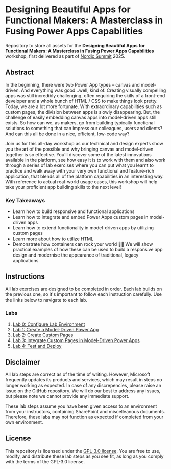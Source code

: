 # Designing Beautiful Apps for Functional Makers: A Masterclass in Fusing Power Apps Capabilities

Repository to store all assets for the **Designing Beautiful Apps for Functional Makers: A Masterclass in Fusing Power Apps Capabilities** workshop, first delivered as part of [Nordic Summit](https://nordicsummit.info/) 2025.


## Abstract

In the beginning, there were two Power App types – canvas and model-driven. And everything was good…well, kind of. Creating visually compelling apps was still incredibly challenging, often requiring the skills of a front-end developer and a whole bunch of HTML / CSS to make things look pretty. Today, we are a lot more fortunate. With extraordinary capabilities such as custom pages, the division between apps is slowly disappearing. But, the challenge of easily embedding canvas apps into model-driven apps still exists. So how can we, as makers, go from building typically functional solutions to something that can impress our colleagues, users and clients? And can this all be done in a nice, efficient, low-code way?

Join us for this all-day workshop as our technical and design experts show you the art of the possible and why bringing canvas and model-driven together is so effective. You’ll discover some of the latest innovations available in the platform, see how easy it is to work with them and also work through a series of lab exercises where you can put what you learnt to practice and walk away with your very own functional and feature-rich application, that blends all of the platform capabilities in an interesting way. With reference to actual real-world usage cases, this workshop will help take your proficient app building skills to the next level!

### Key Takeaways

- Learn how to build responsive and functional applications
- Learn how to integrate and embed Power Apps custom pages in model-driven apps
- Learn how to extend functionality in model-driven apps by utilizing custom pages
- Learn more about how to utilize HTML
- Demonstrate how containers can rock your world 🎸🤘 We will show practical examples of how these can be used to build a responsive app design and modernise the appearance of traditional, legacy applications.

## Instructions

All lab exercises are designed to be completed in order. Each lab builds on the previous one, so it's important to follow each instruction carefully. Use the links below to navigate to each lab.

### Labs

1. [Lab 0: Configure Lab Environment](./Lab0-ConfigureLabEnvironment.md)
2. [Lab 1: Create a Model-Driven Power App](./Lab1-CreateModelDrivenPowerApp.md)
3. [Lab 2: Create Custom Pages](./Lab2-CreateCustomPages.md)
4. [Lab 3: Integrate Custom Pages in Model-Driven Power Apps](./Lab3-IntegrateCustomPagesInModelDrivenPowerApps.md)
5. [Lab 4: Test and Deploy](./Lab4-TestAndDeploy.md)

## Disclaimer

All lab steps are correct as of the time of writing. However, Microsoft frequently updates its products and services, which may result in steps no longer working as expected. In case of any discrepencies, please raise an issue on the GitHub repository. We will do our best to address any issues, but please note we cannot provide any immediate support.

These lab steps assume you have been given access to an environment from your instructors, containing SharePoint and miscelleanous documents. Therefore, these labs may not function as expected if completed from your own environment.

## License

This repository is licensed under the [GPL-3.0 license](./LICENSE). You are free to use, modify, and distribute these lab steps as you see fit, as long as you comply with the terms of the GPL-3.0 license.
